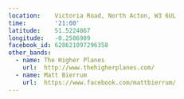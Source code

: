```yaml
---
location:    Victoria Road, North Acton, W3 6UL
time:        '21:00'
latitude:    51.5224867
longitude:   -0.2586989
facebook_id: 628621097296358
other_bands:
  - name: The Higher Planes
    url:  http://www.thehigherplanes.com/
  - name: Matt Bierrum
    url:  https://www.facebook.com/mattbierrum/
---
```

